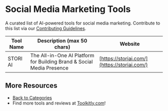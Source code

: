 # Social Media Marketing Tools

A curated list of AI-powered tools for social media marketing. Contribute to this list via our [Contributing Guidelines](../CONTRIBUTING.md).

| Tool Name | Description (max 50 chars) | Website |
|-----------|----------------------------|---------|
| STORI AI | The All-in-One AI Platform for Building Brand & Social Media Presence | [https://storiai.com/](https://storiai.com/) |

## More Resources
- [Back to Categories](https://github.com/ToolkitlyAI/awesome-ai-tools/blob/master/README.md)
- Find more tools and reviews at [Toolkitly.com](https://toolkitly.com)!
